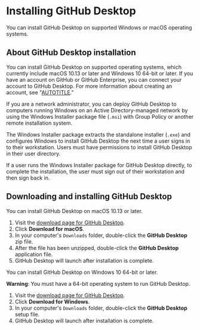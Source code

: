 # Installing GitHub Desktop

You can install GitHub Desktop on supported Windows or macOS operating systems.

## About GitHub Desktop installation

You can install GitHub Desktop on supported operating systems, which currently include macOS 10.13 or later and Windows 10 64-bit or later. If you have an account on GitHub or GitHub Enterprise, you can connect your account to GitHub Desktop. For more information about creating an account, see "[AUTOTITLE](/get-started/signing-up-for-github/signing-up-for-a-new-github-account)."

<div class="ghd-tool windows">

If you are a network administrator, you can deploy GitHub Desktop to computers running Windows on an Active Directory-managed network by using the Windows Installer package file (`.msi`) with Group Policy or another remote installation system.

The Windows Installer package extracts the standalone installer (`.exe`) and configures Windows to install GitHub Desktop the next time a user signs in to their workstation. Users must have permissions to install GitHub Desktop in their user directory.

If a user runs the Windows Installer package for GitHub Desktop directly, to complete the installation, the user must sign out of their workstation and then sign back in.

</div>

## Downloading and installing GitHub Desktop

<div class="ghd-tool mac">

You can install GitHub Desktop on macOS 10.13 or later.

1. Visit the [download page for GitHub Desktop](https://desktop.github.com/).
1. Click **Download for macOS**.
1. In your computer's `Downloads` folder, double-click the **GitHub Desktop** zip file.
1. After the file has been unzipped, double-click the **GitHub Desktop** application file.
1. GitHub Desktop will launch after installation is complete.

</div>

<div class="ghd-tool windows">

You can install GitHub Desktop on Windows 10 64-bit or later.

<div class="ghd-spotlight ghd-spotlight-warning border rounded-1 my-3 p-3 f5 color-border-danger-emphasis color-bg-danger">

**Warning**: You must have a 64-bit operating system to run GitHub Desktop.

</div>

1. Visit the [download page for GitHub Desktop](https://desktop.github.com/).
1. Click **Download for Windows**.
1. In your computer's `Downloads` folder, double-click the **GitHub Desktop** setup file.
1. GitHub Desktop will launch after installation is complete.

</div>
